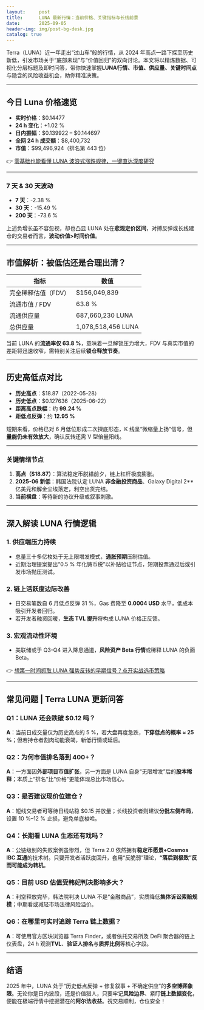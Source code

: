 ```yaml
---
layout:     post
title:      LUNA 最新行情：当前价格、关键指标与长线前景
date:       2025-09-05
header-img: img/post-bg-desk.jpg
catalog: true
---
```


Terra（LUNA）近一年走出“过山车”般的行情，从 2024 年高点一路下探至历史新低，引发市场关于“底部未现”与“价值回归”的双向讨论。本文将以精炼数据、可视化分层标题及即时问答，带你快速掌握**LUNA行情、市值、供应量、关键时间点**与隐含的风险收益机会，助你精准决策。

---

## 今日 Luna 价格速览

- **实时价格**：$0.14477  
- **24 h 变化**：+1.02 %  
- **日内振幅**：$0.139922 – $0.144697  
- **全网 24 h 成交额**：$8,400,732  
- **市值**：$99,496,924（排名第 443 位）

👉 [零基础也能看懂 LUNA 波浪式涨跌规律，一键直达深度研究](https://okxdog.com/)

---

### 7 天 & 30 天波动

- **7 天**：-2.38 %  
- **30 天**：-15.49 %  
- **200 天**：-73.6 %  

上述负增长虽不容忽视，却也凸显 LUNA 处在**悲观定价区间**，对搏反弹或长线建仓的交易者而言，**波动价值>时间价值**。

---

## 市值解析：被低估还是合理出清？

| 指标 | 数值 |
|---|---|
| 完全稀释估值（FDV） | $156,049,839 |
| 流通市值 / FDV | 63.8 % |
| 流通供应量 | 687,660,230 LUNA |
| 总供应量 | 1,078,518,456 LUNA |

当前 LUNA 的**流通率仅 63.8 %**，意味着一旦解锁压力增大，FDV 与真实市值的差距将迅速收窄，需特别关注后续**锁仓释放节奏**。  

---

## 历史高低点对比

- **历史高点**：$18.87（2022-05-28）  
- **历史低点**：$0.127636（2025-06-22）  
- **距离高点跌幅**：约 **99.24 %**  
- **距低点反弹**：约 **12.95 %**

短期来看，价格已对 6 月低位形成二次探底形态，K 线呈“微缩量上扬”信号，但**量能仍未有效放大**，确认反转还需 V 型倍量阳线。

---

### 关键情绪节点

1. **高点（$18.87）**：算法稳定币脱锚前夕，链上杠杆极度膨胀。  
2. **2025-06 新低**：韩国法院认定 LUNA **非金融投资商品**、Galaxy Digital 2** 亿美元和解金尘埃落定，利空出货完结。  
3. **当前横盘**：等待新的协议升级或叙事刺激。

---

## 深入解读 LUNA 行情逻辑

### 1. **供应端压力持续**
- 总量三十多亿枚处于无上限增发模式，**通胀预期**压制估值。  
- 近期治理提案提出“0.5 % 年化铸币税”以补贴验证节点，短期投票通过后或引发市场抛压测试。

### 2. **链上活跃度边际改善**
- 日交易笔数自 6 月低点反弹 31 %，Gas 费降至 **0.0004 USD** 水平，低成本吸引开发者回归。  
- 若开发者融资回暖，**生态 TVL 提升**将构成 LUNA 价格正反馈。

### 3. **宏观流动性环境**
- 美联储或于 Q3-Q4 进入降息通道，**风险资产 Beta 行情**或稀释 LUNA 的负面 Beta。  

👉 [想第一时间抓取 LUNA 强势反转的早期信号？点开实战选币策略](https://okxdog.com/)

---

## 常见问题 | Terra LUNA 更新问答

### Q1：LUNA 还会跌破 $0.12 吗？  
**A**：当前日成交量仅为历史高点的 5 %，若大盘再度急跌，**下穿低点的概率 ≈ 25 %**；但若持仓者割肉动能衰竭，新低行情或延后。

### Q2：为何市值排名落到 400+？  
**A**：一方面因**外部项目市值扩张**，另一方面是 LUNA 自身“无限增发”后的**股本稀释**；本质上“排名”比“价格”更能体现总比市场信心。

### Q3：是否建议现价位建仓？  
**A**：短线交易者可等待日线站稳 $0.15 并放量；长线投资者则建议**分批左侧布局**，设置 10 %–12 % 止损，避免单底梭哈。

### Q4：长期看 LUNA 生态还有戏吗？  
**A**：公链级别的失败案例虽惨烈，但 Terra 2.0 依然拥有**稳定币愿景+Cosmos IBC 互通**的技术树。只要开发者活跃度回升，套用“反脆弱”理论，**“落后到极致”反而可能成为转机**。

### Q5：目前 USD 估值受韩妃判决影响多大？  
**A**：利空释放完毕，韩法院判决 LUNA 不是“金融商品”，实质降低**集体诉讼索赔规模**；中期看或减轻市场法律风险溢价。

### Q6：在哪里可实时追踪 Terra 链上数据？  
**A**：可使用官方区块浏览器 Terra Finder，或者依托交易所及 DeFi 聚合器的链上仪表盘，24 h 观测**TVL**、**验证人排名**与**质押比例**等核心字段。

---

## 结语

2025 年中，LUNA 处于“历史低点反弹 + 修复叙事 + 不确定供应”的**多空博弈象限**。无论你是日内波段，还是价值猎人，只要牢记**风险边界**、紧盯**链上数据变化**，便能在极端行情中挖掘潜在的**阿尔法收益**。祝交易顺利，仓位安全！